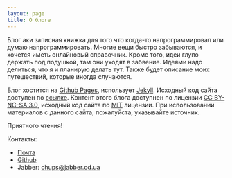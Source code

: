 ```yaml
---
layout: page
title: О блоге
---
```


Блог аки записная книжка для того что когда-то напрограммировал или думаю напрограммировать. Многие вещи быстро забываются, и хочется иметь онлайновый справочник. Кроме того, идеи глупо держать под подушкой, там они уходят в забвение. Идеями надо делиться, что я и планирую делать тут.
Также будет описание моих путешествий, которые иногда случаются.

Блог хостится на [Github Pages](https://pages.github.com/), использует [Jekyll](http://jekyllrb.com/).
Исходный код сайта доступен по [ссылке](https://github.com/alexprivalov/alexprivalov.github.io). Контент этого блога доступнен по лицензии [CC BY-NC-SA 3.0](https://creativecommons.org/licenses/by-nc-sa/3.0/), исходный код сайта по [MIT](https://github.com/alexprivalov/alexprivalov.github.io/blob/gh-pages/LICENSE.md) лицензии. При использовании материалов с данного сайта, пожалуйста, указывайте источник.

Приятного чтения!

Контакты:

* [Почта](mailto:edsgerdijkstra@ya.ru)
* [Github](https://github.com/alexprivalov)
* Jabber: chups@jabber.od.ua
